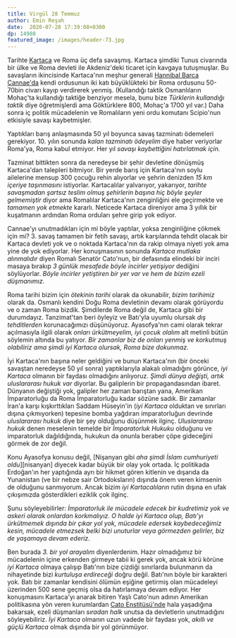 ```yaml
---
title: Virgül 28 Temmuz 
author: Emin Reşah
date:  2020-07-28 17:39:08+0300
dp: 14988
featured_image: /images/header-73.jpg
---
```


Tarihte [Kartaca][kartaca] ve Roma üç defa savaşmış. Kartaca şimdiki Tunus civarında bir ülke ve
Roma devleti ile Akdeniz'deki ticaret için kavgaya tutuşmuşlar. Bu savaşların ikincisinde
Kartaca'nın meşhur generali [Hannibal Barca][hannibal] [Cannae'da][cannae] kendi ordusunun iki katı
büyüklükteki bir Roma ordusunu 50-70bin civarı kayıp verdirerek yenmiş. (Kullandığı taktik
Osmanlıların Mohaç'ta kullandığı taktiğe benziyor mesela, bunu bize *Türklerin kullandığı taktik*
diye öğretmişlerdi ama Göktürklere 800, Mohaç'a 1700 yıl var.) Daha sonra iç politik mücadelenin ve
Romalıların yeni ordu komutanı Scipio'nun etkisiyle savaşı kaybetmişler. 

Yaptıkları barış anlaşmasında 50 yıl boyunca savaş tazminatı ödemeleri gerekiyor. 10.
yılın sonunda *kalan tazminatı ödeyelim* diye haber veriyorlar Roma'ya, Roma kabul etmiyor. Her yıl
*savaşı kaybettiğini hatırlatmak için.*

Tazminat bittikten sonra da neredeyse bir şehir devletine dönüşmüş Kartaca'dan talepleri bitmiyor.
Bir yerde barış için Kartaca'nın soylu ailelerine mensup 300 çocuğu rehin alıyorlar ve şehrin
denizden *15 km içeriye taşınmasını* istiyorlar. Kartacalılar yalvarıyor, yakarıyor, *tarihte
savaşmadan şartsız teslim olmuş şehirlerin başına hiç böyle şeyler gelmemiştir* diyor ama Romalılar
Kartaca'nın zenginliğini ele geçirmekte ve *tamamen yok etmekte* kararlı. Neticede Kartaca direniyor
ama 3 yıllık bir kuşatmanın ardından Roma orduları şehre girip yok ediyor.

Cannae'yı unutmadıkları için mi böyle yaptılar, yoksa zenginliğine çökmek için mi? 3. savaş tamamen
bir fetih savaşı, artık karşılarında tehdit olacak bir Kartaca devleti yok ve o noktada Kartaca'nın
da rakip olmaya niyeti yok ama yine de yok ediyorlar. Her konuşmasının sonunda *Kartaca mutlaka
alınmalıdır* diyen Romalı Senatör Cato'nun, bir defasında elindeki bir inciri masaya bırakıp *3
günlük mesafede böyle incirler yetişiyor* dediğini söylüyorlar. *Böyle incirler yetiştiren bir yer
var ve hem de bizim ezeli düşmanımız.*

Roma tarihi bizim için *ötekinin tarihi* olarak da okunabilir, *bizim tarihimiz* olarak da. Osmanlı
kendini Doğu Roma devletinin devamı olarak görüyordu ve o zaman Roma bizdik. Şimdilerde Roma değil
de, Kartaca gibi bir durumdayız. Tanzimat'tan beri öyleyiz ve Batı'yla uyumlu olursak *dış
tehditlerden* korunacağımızı düşünüyoruz. Ayasofya'nın cami olarak tekrar açılmasıyla ilgili olarak
*onları ürkütmeyelim, iyi çocuk olalım* alt metinli bütün söylemin altında bu yatıyor. *Bir zamanlar
biz de onları yenmiş ve korkutmuş olabiliriz ama şimdi iyi Kartaca olursak, Roma bize dokunmaz.*

İyi Kartaca'nın başına neler geldiğini ve bunun Kartaca'nın (bir önceki savaştan neredeyse 50 yıl
sonra) yaptıklarıyla alakalı olmadığını görünce, *iyi Kartaca* olmanın bir faydası olmadığını
anlıyoruz. *Şimdi dünya değişti, artık uluslararası hukuk var* diyorlar. Bu galiplerin bir
propagandasından ibaret. Dünyanın değiştiği yok, galipler her zaman barıştan yana, Amerikan
İmparatorluğu da Roma İmparatorluğu kadar sözüne sadık. Bir zamanlar İran'a karşı kışkırttıkları
Saddam Hüseyin'in (*iyi Kartaca* olduktan ve sınırları dışına çıkmıyorken) tepesine bomba yağdıran
imparatorluğun devrinde *uluslararası hukuk* diye bir şey olduğunu düşünmek ilginç. *Uluslararası
hukuk* denen meselenin temelde bir *İmparatorluk Hukuku* olduğunu ve imparatorluk dağıldığında,
hukukun da onunla beraber çöpe gideceğini görmek de zor değil. 

Konu Ayasofya konusu değil, [Nişanyan gibi *aha şimdi İslam cumhuriyeti oldu*][nisanyan] diyecek
kadar büyük bir olay yok ortada. İç politikada Erdoğan'ın her yaptığında ayrı bir hikmet gören
kitlenin ve dışarıda da Yunanistan (ve bir nebze sair Ortodoksların) dışında önem veren kimsenin
de olduğunu sanmıyorum. Ancak bizim *iyi Kartacalıların* rutin dışına en ufak çıkışımızda
gösterdikleri eziklik çok ilginç.

Şunu söyleyebilirler: *İmparatorluk ile mücadele edecek bir kudretimiz yok ve askeri olarak onlardan
korkmalıyız. O halde iyi Kartaca olup, Batı'yı ürkütmemek dışında bir çıkar yol yok, mücadele
edersek kaybedeceğimiz kesin, mücadele etmezsek belki bizi unuturlar veya görmezden gelirler, biz de
yaşamaya devam ederiz.*

Ben burada *3. bir yol arayalım* diyenlerdenim. Hazır olmadığımız bir mücadelenin içine erkenden
girmeye tabii ki gerek yok, ancak körü körüne *iyi Kartaca* olmaya çalışıp Batı'nın bize çizdiği
sınırlarda bulunmanın da nihayetinde bizi *kurtuluşa erdireceği* doğru değil. Batı'nın böyle bir
karakteri yok. Batı bir zamanlar kendisini ölümün eşiğine getirmiş olan mücadeleyi üzerinden 500
sene geçmiş olsa da hatırlamaya devam ediyor. Her konuşmasını Kartaca'yı anarak bitiren Yaşlı
Cato'nun adının Amerikan politikasına yön veren kurumlardan [Cato Enstitüsü'nde][catoinstitute] hala
yaşadığına bakarsak, ezeli düşmanları *sıradan halk* unutsa da devletlerin unutmadığını
söyleyebiliriz. *İyi Kartaca* olmanın uzun vadede bir faydası yok, *akıllı ve güçlü Kartaca* olmak
dışında bir yol görünmüyor. 


[kartaca]: https://tr.wikipedia.org/wiki/Antik_Kartaca
[hannibal]: https://tr.wikipedia.org/wiki/Hannibal
[cannae]: https://tr.wikipedia.org/wiki/Cannae_Muharebesi
[catoinstitute]: https://en.wikipedia.org/wiki/Cato_Institute
